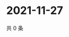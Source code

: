 # 2021-11-27

共 0 条

<!-- BEGIN WEIBO -->
<!-- 最后更新时间 Sat Nov 27 2021 08:37:50 GMT+0800 (China Standard Time) -->

<!-- END WEIBO -->

